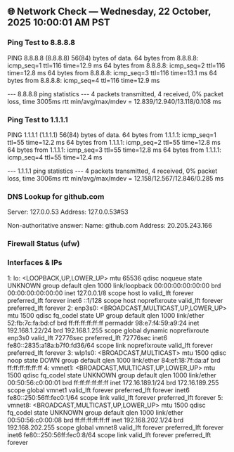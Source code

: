## 🌐 Network Check — Wednesday, 22 October, 2025 10:00:01 AM PST
### Ping Test to 8.8.8.8
PING 8.8.8.8 (8.8.8.8) 56(84) bytes of data.
64 bytes from 8.8.8.8: icmp_seq=1 ttl=116 time=12.9 ms
64 bytes from 8.8.8.8: icmp_seq=2 ttl=116 time=12.8 ms
64 bytes from 8.8.8.8: icmp_seq=3 ttl=116 time=13.1 ms
64 bytes from 8.8.8.8: icmp_seq=4 ttl=116 time=12.9 ms

--- 8.8.8.8 ping statistics ---
4 packets transmitted, 4 received, 0% packet loss, time 3005ms
rtt min/avg/max/mdev = 12.839/12.940/13.118/0.108 ms
### Ping Test to 1.1.1.1
PING 1.1.1.1 (1.1.1.1) 56(84) bytes of data.
64 bytes from 1.1.1.1: icmp_seq=1 ttl=55 time=12.2 ms
64 bytes from 1.1.1.1: icmp_seq=2 ttl=55 time=12.8 ms
64 bytes from 1.1.1.1: icmp_seq=3 ttl=55 time=12.8 ms
64 bytes from 1.1.1.1: icmp_seq=4 ttl=55 time=12.4 ms

--- 1.1.1.1 ping statistics ---
4 packets transmitted, 4 received, 0% packet loss, time 3006ms
rtt min/avg/max/mdev = 12.158/12.567/12.846/0.285 ms
### DNS Lookup for github.com
Server:		127.0.0.53
Address:	127.0.0.53#53

Non-authoritative answer:
Name:	github.com
Address: 20.205.243.166

### Firewall Status (ufw)
### Interfaces & IPs
1: lo: <LOOPBACK,UP,LOWER_UP> mtu 65536 qdisc noqueue state UNKNOWN group default qlen 1000
    link/loopback 00:00:00:00:00:00 brd 00:00:00:00:00:00
    inet 127.0.0.1/8 scope host lo
       valid_lft forever preferred_lft forever
    inet6 ::1/128 scope host noprefixroute 
       valid_lft forever preferred_lft forever
2: enp3s0: <BROADCAST,MULTICAST,UP,LOWER_UP> mtu 1500 qdisc fq_codel state UP group default qlen 1000
    link/ether 52:fb:7c:fa:bd:cf brd ff:ff:ff:ff:ff:ff permaddr 98:e7:f4:59:a9:24
    inet 192.168.1.22/24 brd 192.168.1.255 scope global dynamic noprefixroute enp3s0
       valid_lft 72776sec preferred_lft 72776sec
    inet6 fe80::2835:a18a:b7f0:fd36/64 scope link noprefixroute 
       valid_lft forever preferred_lft forever
3: wlp1s0: <BROADCAST,MULTICAST> mtu 1500 qdisc noop state DOWN group default qlen 1000
    link/ether 84:ef:18:7f:da:af brd ff:ff:ff:ff:ff:ff
4: vmnet1: <BROADCAST,MULTICAST,UP,LOWER_UP> mtu 1500 qdisc fq_codel state UNKNOWN group default qlen 1000
    link/ether 00:50:56:c0:00:01 brd ff:ff:ff:ff:ff:ff
    inet 172.16.189.1/24 brd 172.16.189.255 scope global vmnet1
       valid_lft forever preferred_lft forever
    inet6 fe80::250:56ff:fec0:1/64 scope link 
       valid_lft forever preferred_lft forever
5: vmnet8: <BROADCAST,MULTICAST,UP,LOWER_UP> mtu 1500 qdisc fq_codel state UNKNOWN group default qlen 1000
    link/ether 00:50:56:c0:00:08 brd ff:ff:ff:ff:ff:ff
    inet 192.168.202.1/24 brd 192.168.202.255 scope global vmnet8
       valid_lft forever preferred_lft forever
    inet6 fe80::250:56ff:fec0:8/64 scope link 
       valid_lft forever preferred_lft forever
